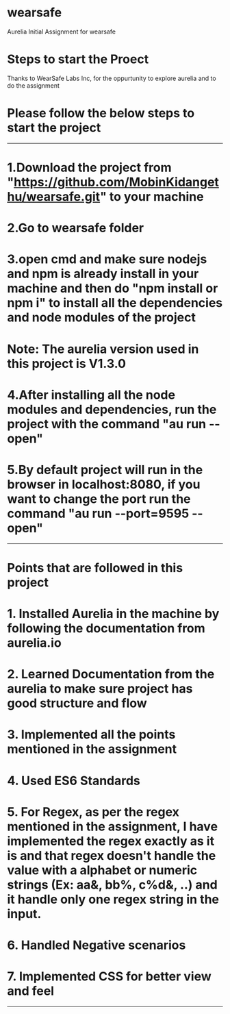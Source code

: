 # wearsafe
Aurelia Initial Assignment for wearsafe

# Steps to start the Proect
Thanks to WearSafe Labs Inc, for the oppurtunity to explore aurelia and to do the assignment

# Please follow the below steps to start the project
----------------------------------------------------
# 1.Download the project from "https://github.com/MobinKidangethu/wearsafe.git" to your machine

# 2.Go to wearsafe folder

# 3.open cmd and make sure nodejs and npm is already install in your machine and then do "npm install or npm i" to install all the dependencies and node modules of the project

# Note: The aurelia version used in this project is V1.3.0

# 4.After installing all the node modules and dependencies, run the project with the command  "au run --open"

# 5.By default project will run in the browser in localhost:8080, if you want to change the port run the command "au run --port=9595 --open"

------------------------------------------------------------------------------------------------------------------------------------

# Points that are followed in this project

# 1. Installed Aurelia in the machine by following the documentation from aurelia.io
# 2. Learned Documentation from the aurelia to make sure project has good structure and flow
# 3. Implemented all the points mentioned in the assignment
# 4. Used ES6 Standards
# 5. For Regex, as per the regex mentioned in the assignment, I have implemented the regex exactly as it is and that regex doesn't handle the value with a alphabet or numeric strings (Ex: aa&, bb%, c%d&, ..) and it handle only one regex string in the input.
# 6. Handled Negative scenarios
# 7. Implemented CSS for better view and feel

-------------------------------------------------------------------------------------------------------------------------------------

